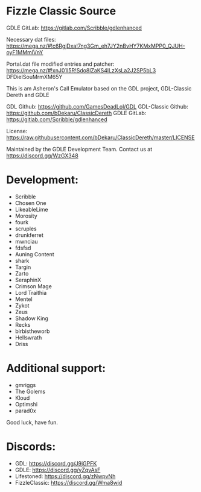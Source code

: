 # Fizzle Classic Source

GDLE GitLab: https://gitlab.com/Scribble/gdlenhanced

Necessary dat files: https://mega.nz/#!c6RgjDxa!7ng3Gm_eh7JY2nBvHY7KMxMPP0_QJUH-oyF1MMmlVnY

Portal.dat file modified entries and patcher: https://mega.nz/#!xnJ01I5R!Sdo8lZaKS4lLzXsLa2J2SP5bL3
DFDieISouMrmXM65Y

This is am Asheron's Call Emulator based on the GDL project, GDL-Classic Dereth and GDLE

GDL Github: https://github.com/GamesDeadLol/GDL
GDL-Classic Github: https://github.com/bDekaru/ClassicDereth
GDLE GitLab: https://gitlab.com/Scribble/gdlenhanced

License: https://raw.githubusercontent.com/bDekaru/ClassicDereth/master/LICENSE

Maintained by the GDLE Development Team. Contact us at https://discord.gg/WzGX348 

# Development: 
* Scribble
* Chosen One
* LikeableLime 
* Morosity 
* fourk 
* scruples 
* drunkferret 
* mwnciau 
* fdsfsd 
* Auning Content 
* shark 
* Targin 
* Zarto 
* SeraphinX 
* Crimson Mage 
* Lord Traithia 
* Mentel 
* Zykot 
* Zeus 
* Shadow King 
* Recks 
* birbistheworb 
* Hellswrath 
* Driss


# Additional support: 
* gmriggs
* The Golems
* Kloud
* Optimshi
* parad0x

Good luck, have fun.

# Discords:

* GDL: https://discord.gg/J9jGPFK
* GDLE: https://discord.gg/yZqvAsF
* Lifestoned: https://discord.gg/zNwpvNh
* FizzleClassic: https://discord.gg/Wma8wjd
